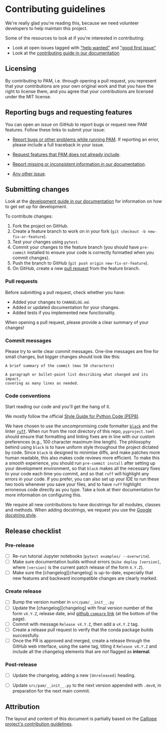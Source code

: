 # Contributing guidelines

We're really glad you're reading this, because we need volunteer developers to help maintain this project.

Some of the resources to look at if you're interested in contributing:

* Look at open issues tagged with ["help wanted"](https://github.com/arup-group/pam/issues?q=is%3Aissue+is%3Aopen+label%3A%22help+wanted%22) and ["good first issue"](https://github.com/arup-group/pam/issues?q=is%3Aissue+is%3Aopen+label%3A%22good+first+issue%22)
* Look at the [contributing guide in our documentation](https://arup-group.github.io/pam/contributing)

## Licensing

By contributing to PAM, i.e. through opening a pull request, you represent that your contributions are your own original work and that you have the right to license them, and you agree that your contributions are licensed under the MIT license.

## Reporting bugs and requesting features

You can open an issue on GitHub to report bugs or request new PAM features.
Follow these links to submit your issue:

- [Report bugs or other problems while running PAM](https://github.com/arup-group/pam/issues/new?template=BUG-REPORT.yml).
If reporting an error, please include a full traceback in your issue.

- [Request features that PAM does not already include](https://github.com/arup-group/pam/issues/new?template=FEATURE-REQUEST.yml).


- [Report missing or inconsistent information in our documentation](https://github.com/arup-group/pam/issues/new?template=DOCS.yml).

- [Any other issue](https://github.com/arup-group/pam/issues/new).

## Submitting changes

Look at the [development guide in our documentation](https://arup-group.github.io/pam/contributing/coding) for information on how to get set up for development.

<!--- the "--8<--" html comments define what part of this file to add to the index page of the documentation -->
<!--- --8<-- [start:docs] -->

To contribute changes:

1. Fork the project on GitHub.
1. Create a feature branch to work on in your fork (`git checkout -b new-fix-or-feature`).
1. Test your changes using `pytest`.
1. Commit your changes to the feature branch (you should have `pre-commit` installed to ensure your code is correctly formatted when you commit changes).
1. Push the branch to GitHub (`git push origin new-fix-or-feature`).
1. On GitHub, create a new [pull request](https://github.com/arup-group/pam/pull/new/main) from the feature branch.

### Pull requests

Before submitting a pull request, check whether you have:

- Added your changes to `CHANGELOG.md`.
- Added or updated documentation for your changes.
- Added tests if you implemented new functionality.

When opening a pull request, please provide a clear summary of your changes!

### Commit messages

Please try to write clear commit messages. One-line messages are fine for small changes, but bigger changes should look like this:

```text
A brief summary of the commit (max 50 characters)

A paragraph or bullet-point list describing what changed and its impact,
covering as many lines as needed.
```

### Code conventions

Start reading our code and you'll get the hang of it.

We mostly follow the official [Style Guide for Python Code (PEP8)](https://www.python.org/dev/peps/pep-0008/).

We have chosen to use the uncompromising code formatter [`black`](https://github.com/psf/black/) and the linter [`ruff`](https://beta.ruff.rs/docs/).
When run from the root directory of this repo, `pyproject.toml` should ensure that formatting and linting fixes are in line with our custom preferences (e.g., 100 character maximum line length).
The philosophy behind using `black` is to have uniform style throughout the project dictated by code.
Since `black` is designed to minimise diffs, and make patches more human readable, this also makes code reviews more efficient.
To make this a smooth experience, you should run `pre-commit install` after setting up your development environment, so that `black` makes all the necessary fixes to your code each time you commit, and so that `ruff` will highlight any errors in your code.
If you prefer, you can also set up your IDE to run these two tools whenever you save your files, and to have `ruff` highlight erroneous code directly as you type.
Take a look at their documentation for more information on configuring this.

We require all new contributions to have docstrings for all modules, classes and methods.
When adding docstrings, we request you use the [Google docstring style](https://google.github.io/styleguide/pyguide.html#38-comments-and-docstrings).

## Release checklist

### Pre-release

- [ ] Re-run tutorial Jupyter notebooks (`pytest examples/ --overwrite`).
- [ ] Make sure documentation builds without errors (`mike deploy [version]`, where `[version]` is the current patch release of the form `X.Y.Z`).
- [ ] Make sure the [changelog][changelog] is up-to-date, especially that new features and backward incompatible changes are clearly marked.

### Create release

- [ ] Bump the version number in `src/pam/__init__.py`
- [ ] Update the [changelog][changelog] with final version number of the form `vX.Y.Z`, release date, and [github `compare` link](https://docs.github.com/en/pull-requests/committing-changes-to-your-project/viewing-and-comparing-commits/comparing-commits) (at the bottom of the page).
- [ ] Commit with message `Release vX.Y.Z`, then add a `vX.Y.Z` tag.
- [ ] Create a release pull request to verify that the conda package builds successfully.
- [ ] Once the PR is approved and merged, create a release through the GitHub web interface, using the same tag, titling it `Release vX.Y.Z` and include all the changelog elements that are *not* flagged as **internal**.

### Post-release

- [ ] Update the changelog, adding a new `[Unreleased]` heading.
- [ ] Update `src/pam/__init__.py` to the next version appended with `.dev0`, in preparation for the next main commit.


<!--- --8<-- [end:docs] -->

## Attribution

The layout and content of this document is partially based on the [Calliope project's contribution guidelines](https://github.com/calliope-project/calliope/blob/main/CONTRIBUTING.md).
